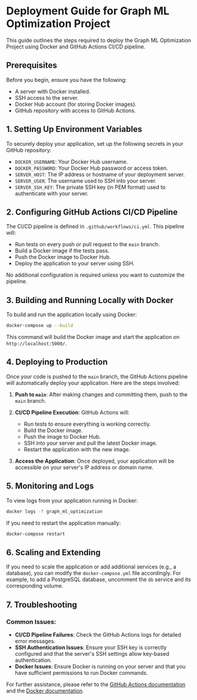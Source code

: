 # Deployment Guide for Graph ML Optimization Project

This guide outlines the steps required to deploy the Graph ML Optimization Project using Docker and GitHub Actions CI/CD pipeline.

## Prerequisites

Before you begin, ensure you have the following:
- A server with Docker installed.
- SSH access to the server.
- Docker Hub account (for storing Docker images).
- GitHub repository with access to GitHub Actions.

## 1. Setting Up Environment Variables

To securely deploy your application, set up the following secrets in your GitHub repository:

- `DOCKER_USERNAME`: Your Docker Hub username.
- `DOCKER_PASSWORD`: Your Docker Hub password or access token.
- `SERVER_HOST`: The IP address or hostname of your deployment server.
- `SERVER_USER`: The username used to SSH into your server.
- `SERVER_SSH_KEY`: The private SSH key (in PEM format) used to authenticate with your server.

## 2. Configuring GitHub Actions CI/CD Pipeline

The CI/CD pipeline is defined in `.github/workflows/ci.yml`. This pipeline will:
- Run tests on every push or pull request to the `main` branch.
- Build a Docker image if the tests pass.
- Push the Docker image to Docker Hub.
- Deploy the application to your server using SSH.

No additional configuration is required unless you want to customize the pipeline.

## 3. Building and Running Locally with Docker

To build and run the application locally using Docker:

```bash
docker-compose up --build
```

This command will build the Docker image and start the application on `http://localhost:5000/`.

## 4. Deploying to Production

Once your code is pushed to the `main` branch, the GitHub Actions pipeline will automatically deploy your application. Here are the steps involved:

1. **Push to `main`**: After making changes and committing them, push to the `main` branch.
2. **CI/CD Pipeline Execution**: GitHub Actions will:
   - Run tests to ensure everything is working correctly.
   - Build the Docker image.
   - Push the image to Docker Hub.
   - SSH into your server and pull the latest Docker image.
   - Restart the application with the new image.

3. **Access the Application**: Once deployed, your application will be accessible on your server's IP address or domain name.

## 5. Monitoring and Logs

To view logs from your application running in Docker:

```bash
docker logs -f graph_ml_optimization
```

If you need to restart the application manually:

```bash
docker-compose restart
```

## 6. Scaling and Extending

If you need to scale the application or add additional services (e.g., a database), you can modify the `docker-compose.yml` file accordingly. For example, to add a PostgreSQL database, uncomment the `db` service and its corresponding volume.

## 7. Troubleshooting

### Common Issues:

- **CI/CD Pipeline Failures**: Check the GitHub Actions logs for detailed error messages.
- **SSH Authentication Issues**: Ensure your SSH key is correctly configured and that the server's SSH settings allow key-based authentication.
- **Docker Issues**: Ensure Docker is running on your server and that you have sufficient permissions to run Docker commands.

For further assistance, please refer to the [GitHub Actions documentation](https://docs.github.com/en/actions) and the [Docker documentation](https://docs.docker.com/).
